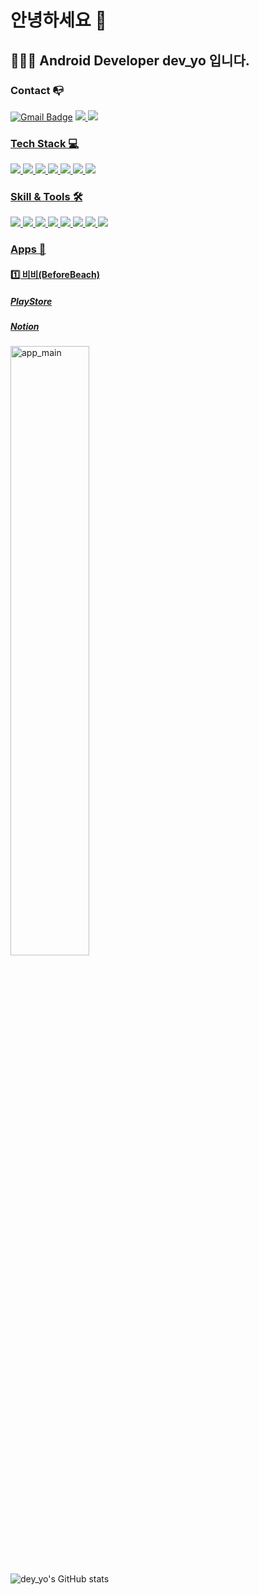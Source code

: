 # 안녕하세요 👋

## 🧑🏻‍💻 Android Developer dev_yo 입니다.

### Contact 📭
[![Gmail Badge](https://img.shields.io/badge/Gmail-d14836?style=flat-square&logo=Gmail&logoColor=white&link=mailto:aksghwoddl@gmail.com)](mailto:aksghwoddl@gmail.com)
<a href="https://devyo-111commit.tistory.com/"><img src="https://img.shields.io/badge/Tstory-d14836?style=flat-square&logo=Blogger&logoColor=white&link">
<a href="https://www.instagram.com/2_yohi/"><img src="https://img.shields.io/badge/Instagram-E4405F?style=flat-square&logo=Instagram&logoColor=white&link">
  
### Tech Stack 💻
  <p>
    <img src="https://img.shields.io/badge/Android-3DDC84?style=for-the-badge&logo=Android&logoColor=white">
    <img src="https://img.shields.io/badge/Kotlin-7F52FF?style=for-the-badge&logo=Kotlin&logoColor=white">
    <img src="https://img.shields.io/badge/Java-d14836?style=for-the-badge&logo=&logoColor=white">
    <img src="https://img.shields.io/badge/MVVM-3DDC84?style=for-the-badge&logo=&logoColor=white">
    <img src="https://img.shields.io/badge/Coroutine-3DDC84?style=for-the-badge&logo=&logoColor=white">
    <img src="https://img.shields.io/badge/Hilt-3DDC84?style=for-the-badge&logo=&logoColor=white">
    <img src="https://img.shields.io/badge/JetPack-3DDC84?style=for-the-badge&logo=&logoColor=white">
  </p>
  
### Skill & Tools 🛠
  <p>
    <img src="https://img.shields.io/badge/Android Studio-3DDC84?style=for-the-badge&logo=Android Studio&logoColor=white">
    <img src="https://img.shields.io/badge/IntelliJ-000000?style=for-the-badge&logo=IntelliJ IDEA&logoColor=white">
    <img src="https://img.shields.io/badge/Notion-000000?style=for-the-badge&logo=Notion&logoColor=white">
    <img src="https://img.shields.io/badge/GitHub-181717?style=for-the-badge&logo=GitHub&logoColor=white">
    <img src="https://img.shields.io/badge/Jira-0052CC?style=for-the-badge&logo=Jira Software&logoColor=white">
    <img src="https://img.shields.io/badge/Confluence-172B4D?style=for-the-badge&logo=Confluence&logoColor=white">
    <img src="https://img.shields.io/badge/Bitbucket-0052CC?style=for-the-badge&logo=Bitbucket&logoColor=white">
    <img src="https://img.shields.io/badge/FireBase-FFCA28?style=for-the-badge&logo=FireBase&logoColor=white">
  </p>
  
  
  ### Apps 📱
  #### 1️⃣ 비비(BeforeBeach) <br>
  ##### [PlayStore](https://play.google.com/store/apps/details?id=com.lee.beachcongetion) <br>
  ##### [Notion](https://www.notion.so/de127c44cf44425d96748bba2778830d?p=f5615cd6aee7406aa06c4e15509b6cb2&pm=c) <br>
  <img width="50%" alt="app_main" src="https://user-images.githubusercontent.com/65700842/230947121-2776f9e4-33bd-4837-9fc8-6da33ee8668b.png">
  
  <br>
  
  ![dey_yo's GitHub stats](https://github-readme-stats.vercel.app/api?username=aksghwoddl&show_icons=true&theme=dark)
<!--
**aksghwoddl/aksghwoddl** is a ✨ _special_ ✨ repository because its `README.md` (this file) appears on your GitHub profile.

Here are some ideas to get you started:

- 🔭 I’m currently working on ...
- 🌱 I’m currently learning ...
- 👯 I’m looking to collaborate on ...
- 🤔 I’m looking for help with ...
- 💬 Ask me about ...
- 📫 How to reach me: ...
- 😄 Pronouns: ...
- ⚡ Fun fact: ...
-->
